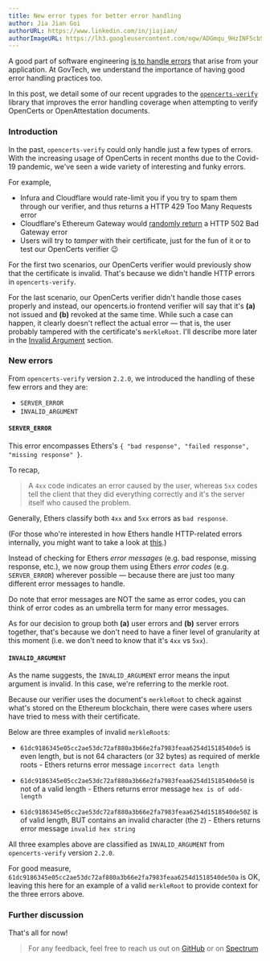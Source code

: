 ```yaml
---
title: New error types for better error handling
author: Jia Jian Goi
authorURL: https://www.linkedin.com/in/jiajian/
authorImageURL: https://lh3.googleusercontent.com/ogw/ADGmqu_9HzINF5cbSsYkYuo-PztvTbj6_xHJm_sGRKVH=s192-c-mo
---
```


A good part of software engineering [is to handle errors](https://medium.com/swlh/getting-error-handling-right-9a1d39da0fa3) that arise from your application. At GovTech, we understand the importance of having good error handling practices too.

In this post, we detail some of our recent upgrades to the [`opencerts-verify`](https://github.com/OpenCerts/verify/pull/10) library that improves the error handling coverage when attempting to verify OpenCerts or OpenAttestation documents.

### Introduction

In the past, `opencerts-verify` could only handle just a few types of errors. With the increasing usage of OpenCerts in recent months due to the Covid-19 pandemic, we've seen a wide variety of interesting and funky errors.

For example,

- Infura and Cloudflare would rate-limit you if you try to spam them through our verifier, and thus returns a HTTP 429 Too Many Requests error
- Cloudflare's Ethereum Gateway would [randomly return](https://community.cloudflare.com/t/ethereum-gateway-random-502-error/195144) a HTTP 502 Bad Gateway error
- Users will try to _tamper_ with their certificate, just for the fun of it or to test our OpenCerts verifier 😉

For the first two scenarios, our OpenCerts verifier would previously show that the certificate is invalid. That's because we didn't handle HTTP errors in `opencerts-verify`.

For the last scenario, our OpenCerts verifier didn't handle those cases properly and instead, our opencerts.io frontend verifier will say that it's **(a)** not issued and **(b)** revoked at the same time. While such a case can happen, it clearly doesn't reflect the actual error — that is, the user probably tampered with the certificate's `merkleRoot`. I'll describe more later in the [Invalid Argument](#invalid-argument) section.

### New errors

From `opencerts-verify` version `2.2.0`, we introduced the handling of these few errors and they are:

- `SERVER_ERROR`
- `INVALID_ARGUMENT`

#### `SERVER_ERROR`

This error encompasses Ethers's `{ "bad response", "failed response", "missing response" }`.

To recap, 

> A `4xx` code indicates an error caused by the user, whereas `5xx` codes tell the client that they did everything correctly and it's the server itself who caused the problem.

Generally, Ethers classify both `4xx` and `5xx` errors as `bad response`.

(For those who're interested in how Ethers handle HTTP-related errors internally, you might want to take a look at [this](https://github.com/ethers-io/ethers.js/blob/9640e864a68b4a9e84e820f0ceaf1eb56c66715f/packages/web/src.ts/index.ts).)

Instead of checking for Ethers _error messages_ (e.g. bad response, missing response, etc.), we now group them using Ethers _error codes_  (e.g. `SERVER_ERROR`) wherever possible — because there are just too many different error messages to handle.

Do note that error messages are NOT the same as error codes, you can think of error codes as an umbrella term for many error messages.

As for our decision to group both **(a)** user errors and **(b)** server errors together, that's because we don't need to have a finer level of granularity at this moment (i.e. we don't need to know that it's `4xx` vs `5xx`).

#### `INVALID_ARGUMENT`

As the name suggests, the `INVALID_ARGUMENT` error means the input argument is invalid. In this case, we're referring to the merkle root.

Because our verifier uses the document's `merkleRoot` to check against what's stored on the Ethereum blockchain, there were cases where users have tried to mess with their certificate.

Below are three examples of invalid `merkleRoot`s:

- `61dc9186345e05cc2ae53dc72af880a3b66e2fa7983feaa6254d1518540de5` is even length, but is not 64 characters (or 32 bytes) as required of merkle roots - Ethers returns error message `incorrect data length`
- `61dc9186345e05cc2ae53dc72af880a3b66e2fa7983feaa6254d1518540de50` is not of a valid length - Ethers returns error message `hex is of odd-length`

- `61dc9186345e05cc2ae53dc72af880a3b66e2fa7983feaa6254d1518540de50Z` is of valid length, BUT contains an invalid character (the `Z`) - Ethers returns error message `invalid hex string`

All three examples above are classified as `INVALID_ARGUMENT` from `opencerts-verify` version `2.2.0`.

For good measure, `61dc9186345e05cc2ae53dc72af880a3b66e2fa7983feaa6254d1518540de50a` is OK, leaving this here for an example of a valid `merkleRoot` to provide context for the three errors above.

### Further discussion

That's all for now!

> For any feedback, feel free to reach us out on [GitHub](https://github.com/OpenCerts) or on [Spectrum](https://spectrum.chat/openattestation/opencerts?tab=posts)

